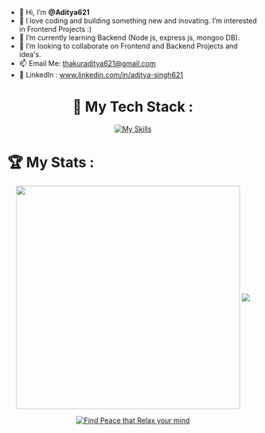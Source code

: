 - 👋 Hi, I’m **@Aditya621**
- 👀 I love coding and building something new and inovating. I’m interested in Frontend Projects :)
- 🌱 I’m currently learning Backend (Node js, express js, mongoo DB).
- 💞️ I’m looking to collaborate on Frontend and Backend Projects and idea's.
- 📫 Email Me: thakuraditya621@gmail.com
- 🔗 LinkedIn : www.linkedin.com/in/aditya-singh621

<div align="center">
<h1> 🚀 My Tech Stack :</h1>
  
[![My Skills](https://skillicons.dev/icons?i=js,typescript,html,css,angular,tailwind,react,java,nodejs,expressjs,mongodb)](https://skillicons.dev)
  
</div>

<h1 align="start" > 🏆 My Stats :</h1>

<div align="center">
<picture>
  <source
    srcset="https://github-readme-stats.vercel.app/api?username=Aditya621&show_icons=true&theme=dark"
    media="(prefers-color-scheme: dark)"
  />
  <source
    srcset="https://github-readme-stats.vercel.app/api?username=Aditya621&show_icons=true"
    media="(prefers-color-scheme: light), (prefers-color-scheme: no-preference)"
  />
  <img width="450px" align="center" src="https://github-readme-stats.vercel.app/api?username=Aditya621&show_icons=true&card_width=200" />
</picture>

<a/>
<a href="https://github.com/Aditya621/convoychat">
  <img align="center" src="https://github-readme-stats.vercel.app/api/top-langs?username=Aditya621&layout=compact&langs_count=8&card_width=400" />
</a>

</div>


<div align="center">

[![Find Peace that Relax your mind](https://quotes-github-readme.vercel.app/api?type=horizontal&theme=dark)](https://github.com/piyushsuthar/github-readme-quotes)
  
</div>

<!---
Aditya621/Aditya621 is a ✨ special ✨ repository because its `README.md` (this file) appears on your GitHub profile.
You can click the Preview link to take a look at your changes.
--->
